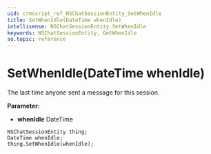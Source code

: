 ```yaml
---
uid: crmscript_ref_NSChatSessionEntity_SetWhenIdle
title: SetWhenIdle(DateTime whenIdle)
intellisense: NSChatSessionEntity.SetWhenIdle
keywords: NSChatSessionEntity, GetWhenIdle
so.topic: reference
---
```


# SetWhenIdle(DateTime whenIdle)

The last time anyone sent a message for this session.

**Parameter:** 
* **whenIdle** DateTime

```crmscript
NSChatSessionEntity thing;
DateTime whenIdle;
thing.SetWhenIdle(whenIdle);
```

